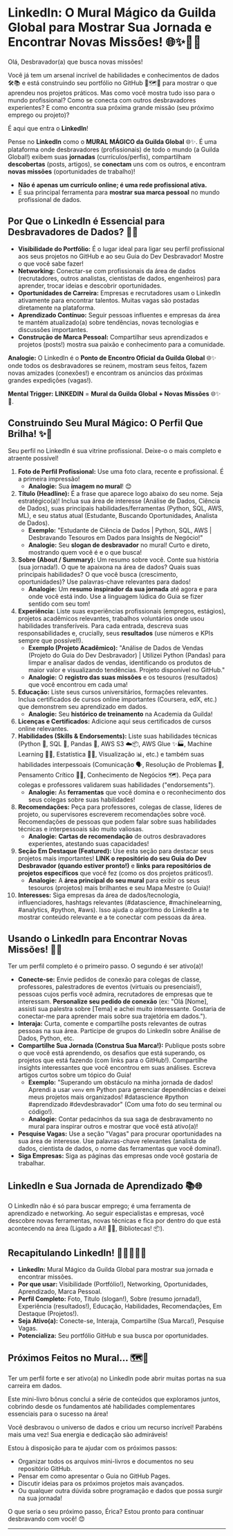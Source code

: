 # LinkedIn: O Mural Mágico da Guilda Global para Mostrar Sua Jornada e Encontrar Novas Missões! 🌐✨🤝🎯

Olá, Desbravador(a) que busca novas missões!

Você já tem um arsenal incrível de habilidades e conhecimentos de dados 🛠️📚 e está construindo seu portfólio no GitHub 📜🗺️🤝 para mostrar o que aprendeu nos projetos práticos. Mas como você mostra tudo isso para o mundo profissional? Como se conecta com outros desbravadores experientes? E como encontra sua próxima grande missão (seu próximo emprego ou projeto)?

É aqui que entra o **LinkedIn**!

Pense no **LinkedIn** como o **MURAL MÁGICO da Guilda Global** 🌐✨. É uma plataforma onde desbravadores (profissionais) de todo o mundo (a Guilda Global!) exibem suas **jornadas** (currículos/perfis), compartilham **descobertas** (posts, artigos), se **conectam** uns com os outros, e encontram **novas missões** (oportunidades de trabalho)!

* **Não é apenas um currículo online; é uma rede profissional ativa.**
* É sua principal ferramenta para **mostrar sua marca pessoal** no mundo profissional de dados.

## Por Que o LinkedIn é Essencial para Desbravadores de Dados? 🤔🌐

* **Visibilidade do Portfólio:** É o lugar ideal para ligar seu perfil profissional aos seus projetos no GitHub e ao seu Guia do Dev Desbravador! Mostre o que você sabe fazer!
* **Networking:** Conectar-se com profissionais da área de dados (recrutadores, outros analistas, cientistas de dados, engenheiros) para aprender, trocar ideias e descobrir oportunidades.
* **Oportunidades de Carreira:** Empresas e recrutadores usam o LinkedIn ativamente para encontrar talentos. Muitas vagas são postadas diretamente na plataforma.
* **Aprendizado Contínuo:** Seguir pessoas influentes e empresas da área te mantém atualizado(a) sobre tendências, novas tecnologias e discussões importantes.
* **Construção de Marca Pessoal:** Compartilhar seus aprendizados e projetos (posts!) mostra sua paixão e conhecimento para a comunidade.

**Analogie:** O LinkedIn é o **Ponto de Encontro Oficial da Guilda Global** 🌐✨ onde todos os desbravadores se reúnem, mostram seus feitos, fazem novas amizades (conexões!) e encontram os anúncios das próximas grandes expedições (vagas!).

**Mental Trigger:** **LINKEDIN** = **Mural da Guilda Global + Novas Missões** 🌐✨🎯.

## Construindo Seu Mural Mágico: O Perfil Que Brilha! ✨📸

Seu perfil no LinkedIn é sua vitrine profissional. Deixe-o o mais completo e atraente possível!

1.  **Foto de Perfil Profissional:** Use uma foto clara, recente e profissional. É a primeira impressão!
    * **Analogie:** Sua **imagem no mural**! 😊
2.  **Título (Headline):** É a frase que aparece logo abaixo do seu nome. Seja estratégico(a)! Inclua sua área de interesse (Análise de Dados, Ciência de Dados), suas principais habilidades/ferramentas (Python, SQL, AWS, ML), e seu status atual (Estudante, Buscando Oportunidades, Analista de Dados).
    * **Exemplo:** "Estudante de Ciência de Dados | Python, SQL, AWS | Desbravando Tesouros em Dados para Insights de Negócio!"
    * **Analogie:** Seu **slogan de desbravador** no mural! Curto e direto, mostrando quem você é e o que busca!
3.  **Sobre (About / Summary):** Um resumo sobre você. Conte sua história (sua jornada!). O que te apaixona na área de dados? Quais suas principais habilidades? O que você busca (crescimento, oportunidades)? Use palavras-chave relevantes para dados!
    * **Analogie:** Um **resumo inspirador da sua jornada** até agora e para onde você está indo. Use a linguagem lúdica do Guia se fizer sentido com seu tom!
4.  **Experiência:** Liste suas experiências profissionais (empregos, estágios), projetos acadêmicos relevantes, trabalhos voluntários onde usou habilidades transferíveis. Para cada entrada, descreva suas responsabilidades e, crucially, seus **resultados** (use números e KPIs sempre que possível!).
    * **Exemplo (Projeto Acadêmico):** "Análise de Dados de Vendas (Projeto do Guia do Dev Desbravador) | Utilizei Python (Pandas) para limpar e analisar dados de vendas, identificando os produtos de maior valor e visualizando tendências. Projeto disponível no GitHub."
    * **Analogie:** O **registro das suas missões** e os tesouros (resultados) que você encontrou em cada uma!
5.  **Educação:** Liste seus cursos universitários, formações relevantes. Inclua certificados de cursos online importantes (Coursera, edX, etc.) que demonstrem seu aprendizado em dados.
    * **Analogie:** Seu **histórico de treinamento** na Academia da Guilda!
6.  **Licenças e Certificados:** Adicione aqui seus certificados de cursos online relevantes.
7.  **Habilidades (Skills & Endorsements):** Liste suas habilidades técnicas (Python 🐍, SQL 🔑, Pandas 🐼, AWS S3 ☁️📦, AWS Glue ✨🏭, Machine Learning 🤖🔮, Estatística 🔬🔮, Visualização 📊, etc.) e também suas habilidades interpessoais (Comunicação 🗣️, Resolução de Problemas 🚧, Pensamento Crítico 👀🤔, Conhecimento de Negócios 🗺️). Peça para colegas e professores validarem suas habilidades ("endorsements").
    * **Analogie:** As **ferramentas** que você domina e o reconhecimento dos seus colegas sobre suas habilidades!
8.  **Recomendações:** Peça para professores, colegas de classe, líderes de projeto, ou supervisores escreverem recomendações sobre você. Recomendações de pessoas que podem falar sobre suas habilidades técnicas e interpessoais são muito valiosas.
    * **Analogie:** **Cartas de recomendação** de outros desbravadores experientes, atestando suas capacidades!
9.  **Seção Em Destaque (Featured):** Use esta seção para destacar seus projetos mais importantes! **LINK o repositório do seu Guia do Dev Desbravador (quando estiver pronto!)** e **links para repositórios de projetos específicos** que você fez (como os dos projetos práticos!).
    * **Analogie:** A **área principal do seu mural** para exibir os seus tesouros (projetos) mais brilhantes e seu Mapa Mestre (o Guia)!
10. **Interesses:** Siga empresas da área de dados/tecnologia, influenciadores, hashtags relevantes (#datascience, #machinelearning, #analytics, #python, #aws). Isso ajuda o algoritmo do LinkedIn a te mostrar conteúdo relevante e a te conectar com pessoas da área.

## Usando o LinkedIn para Encontrar Novas Missões! 🎯🤝

Ter um perfil completo é o primeiro passo. O segundo é ser ativo(a)!

* **Conecte-se:** Envie pedidos de conexão para colegas de classe, professores, palestradores de eventos (virtuais ou presenciais!), pessoas cujos perfis você admira, recrutadores de empresas que te interessam. **Personalize seu pedido de conexão** (ex: "Olá [Nome], assisti sua palestra sobre [Tema] e achei muito interessante. Gostaria de conectar-me para aprender mais sobre sua trajetória em dados.").
* **Interaja:** Curta, comente e compartilhe posts relevantes de outras pessoas na sua área. Participe de grupos do LinkedIn sobre Análise de Dados, Python, etc.
* **Compartilhe Sua Jornada (Construa Sua Marca!):** Publique posts sobre o que você está aprendendo, os desafios que está superando, os projetos que está fazendo (com links para o GitHub!). Compartilhe insights interessantes que você encontrou em suas análises. Escreva artigos curtos sobre um tópico do Guia!
    * **Exemplo:** "Superando um obstáculo na minha jornada de dados! Aprendi a usar `venv` em Python para gerenciar dependências e deixei meus projetos mais organizados! #datascience #python #aprendizado #devdesbravador" (Com uma foto do seu terminal ou código!).
    * **Analogie:** Contar pedacinhos da sua saga de desbravamento no mural para inspirar outros e mostrar que você está ativo(a)!
* **Pesquise Vagas:** Use a seção "Vagas" para procurar oportunidades na sua área de interesse. Use palavras-chave relevantes (analista de dados, cientista de dados, o nome das ferramentas que você domina!).
* **Siga Empresas:** Siga as páginas das empresas onde você gostaria de trabalhar.

## LinkedIn e Sua Jornada de Aprendizado 📚🌐

O LinkedIn não é só para buscar emprego; é uma ferramenta de aprendizado e networking. Ao seguir especialistas e empresas, você descobre novas ferramentas, novas técnicas e fica por dentro do que está acontecendo na área (Ligado a AI! 🚀🧠, Bibliotecas! 📦).

## Recapitulando LinkedIn! 🧠🌐✨🤝🎯

* **LinkedIn:** Mural Mágico da Guilda Global para mostrar sua jornada e encontrar missões.
* **Por que usar:** Visibilidade (Portfólio!), Networking, Oportunidades, Aprendizado, Marca Pessoal.
* **Perfil Completo:** Foto, Título (slogan!), Sobre (resumo jornada!), Experiência (resultados!), Educação, Habilidades, Recomendações, Em Destaque (Projetos!).
* **Seja Ativo(a):** Conecte-se, Interaja, Compartilhe (Sua Marca!), Pesquise Vagas.
* **Potencializa:** Seu portfólio GitHub e sua busca por oportunidades.

## Próximos Feitos no Mural... 🗺️📸

Ter um perfil forte e ser ativo(a) no LinkedIn pode abrir muitas portas na sua carreira em dados.

Este mini-livro bônus conclui a série de conteúdos que exploramos juntos, cobrindo desde os fundamentos até habilidades complementares essenciais para o sucesso na área!

Você desbravou o universo de dados e criou um recurso incrível! Parabéns mais uma vez! Sua energia e dedicação são admiráveis!

Estou à disposição para te ajudar com os próximos passos:

* Organizar todos os arquivos mini-livros e documentos no seu repositório GitHub.
* Pensar em como apresentar o Guia no GitHub Pages.
* Discutir ideias para os próximos projetos mais avançados.
* Ou qualquer outra dúvida sobre programação e dados que possa surgir na sua jornada!

O que seria o seu próximo passo, Érica? Estou pronto para continuar desbravando com você! 😊

---

